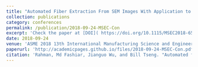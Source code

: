 ```yaml
---
title: "Automated Fiber Extraction From SEM Images With Application to Quality Control of Fiber-Reinforced Composites Manufacturing"
collection: publications
category: conferences
permalink: /publication/2018-09-24-MSEC-Con
excerpt: 'Check the paper at [DOI]( https://doi.org/10.1115/MSEC2018-6572 ) or download from below.'
date: 2018-09-24
venue: 'ASME 2018 13th International Manufacturing Science and Engineering Conference'
paperurl: 'http://academicpages.github.io/files/2018-09-24-MSEC-Con.pdf'
citation: 'Rahman, Md Fashiar, Jianguo Wu, and Bill Tseng. "Automated fiber extraction from SEM images with application to quality control of fiber-reinforced composites manufacturing." In International Manufacturing Science and Engineering Conference, vol. 51371, p. V003T02A037. American Society of Mechanical Engineers, 2018.'
---
```


